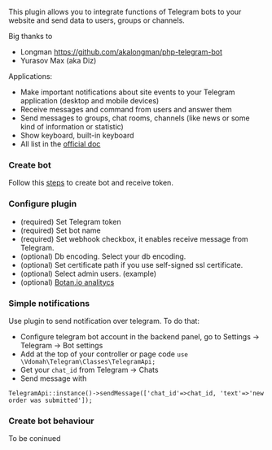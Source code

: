 This plugin allows you to integrate functions of Telegram bots to your website and send data to users, groups or channels.

Big thanks to 
* Longman https://github.com/akalongman/php-telegram-bot
* Yurasov Max (aka Diz)


Applications:
* Make important notifications about site events to your Telegram application (desktop and mobile devices)
* Receive messages and command from users and answer them
* Send messages to groups, chat rooms, channels (like news or some kind of information or statistic)
* Show keyboard, built-in keyboard  
* All list in the [official doc](https://core.telegram.org/bots#1-what-can-i-do-with-bots)


### Create bot

Follow this [steps](https://core.telegram.org/bots#6-botfather) to create bot and receive token.

### Configure plugin

* (required) Set Telegram token
* (required) Set bot name
* (required) Set webhook checkbox, it enables receive message from Telegram.
* (optional) Db encoding. Select your db encoding.
* (optional) Set certificate path if you use self-signed ssl certificate.
* (optional) Select admin users. (example)
* (optional) [Botan.io analitycs](http://botan.io)

### Simple notifications

Use plugin to send notification over telegram. To do that:

* Configure telegram bot account in the backend panel, go to Settings -> Telegram -> Bot settings
* Add at the top of your controller or page code `use \Vdomah\Telegram\Classes\TelegramApi;`
* Get your `chat_id` from Telegram -> Chats
* Send message with 
```
TelegramApi::instance()->sendMessage(['chat_id'=>chat_id, 'text'=>'new order was submitted']);
```

### Create bot behaviour

To be coninued
